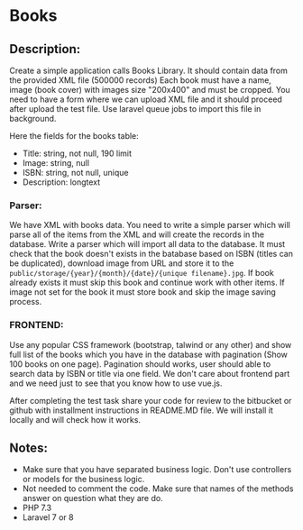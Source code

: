 # Books

## Description:

Create a simple application calls Books Library. It should contain data from the provided XML file (500000 records)
Each book must have a name, image (book cover) with images size "200x400" and must be cropped.
You need to have a form where we can upload XML file and it should proceed after upload the test file. Use laravel queue jobs to import this file in background.

Here the fields for the books table:
- Title: string, not null, 190 limit
- Image: string, null
- ISBN: string, not null, unique
- Description: longtext

### Parser:

We have XML with books data. You need to write a simple parser which will parse all of the items from the XML and will create the records in the database. Write a parser which will import all data to the database. It must check that the book doesn't exists in the batabase based on ISBN (titles can be duplicated), download image from URL and store it to the `public/storage/{year}/{month}/{date}/{unique filename}.jpg`. If book already exists it must skip this book and continue work with other items. If image not set for the book it must store book and skip the image saving process.

### FRONTEND:

Use any popular CSS framework (bootstrap, talwind or any other) and show full list of the books which you have in the database with pagination (Show 100 books on one page). Pagination should works, user should able to search data by ISBN or title via one field. We don't care about frontend part and we need just to see that you know how to use vue.js.

After completing the test task share your code for review to the bitbucket or github with installment instructions in README.MD file. We will install it locally and will check how it works.

## Notes:

- Make sure that you have separated business logic. Don't use controllers or models for the business logic.
- Not needed to comment the code. Make sure that names of the methods answer on question what they are do.
- PHP 7.3
- Laravel 7 or 8
